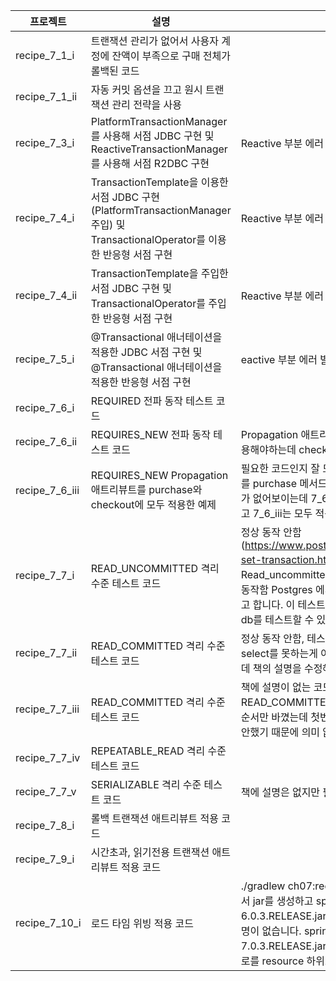 | 프로젝트        | 설명                                                                                                           | 비고                                                                     |
| --------------- | -------------------------------------------------------------------------------------------------------------- | ------------------------------------------------------------------------ |
| recipe_7_1_i    | 트랜잭션 관리가 없어서 사용자 계정에 잔액이 부족으로 구매 전체가 롤백된 코드                                                               |                                                                      |
| recipe_7_1_ii | 자동 커밋 옵션을 끄고 원시 트랜잭션 관리 전략을 사용 | |
| recipe_7_3_i | PlatformTransactionManager를 사용해 서점 JDBC 구현 및 ReactiveTransactionManager를 사용해 서점 R2DBC 구현 | Reactive 부분 에러 발생 |
| recipe_7_4_i | TransactionTemplate을 이용한 서점 JDBC 구현(PlatformTransactionManager 주입) 및 TransactionalOperator를 이용한 반응형 서점 구현 | Reactive 부분 에러 발생 | 
| recipe_7_4_ii | TransactionTemplate을 주입한 서점 JDBC 구현 및 TransactionalOperator를 주입한 반응형 서점 구현 | Reactive 부분 에러 발생 | 
| recipe_7_5_i | @Transactional 애너테이션을 적용한 JDBC 서점 구현 및 @Transactional 애너테이션을 적용한 반응형 서점 구현 | eactive 부분 에러 발생 | 
| recipe_7_6_i | REQUIRED 전파 동작 테스트 코드  | | 
| recipe_7_6_ii | REQUIRES_NEW 전파 동작 테스트 코드 | Propagation 애트리뷰트가 purchase 메서드에 적용해야하는데 checkout 에 적용되어 있어서 수정 | 
| recipe_7_6_iii | REQUIRES_NEW Propagation 애트리뷰트를 purchase와 checkout에 모두 적용한 예제 | 필요한 코드인지 잘 모르겠어서 뺐습니다. 애트리뷰트를 purchase 메서드에 적용하고 checkout에는 의미가 없어보이는데 7_6_ii는 checkout에 적용되어 있고 7_6_iii는 모두 적용되어 있습니다. | 
| recipe_7_7_i | READ_UNCOMMITTED 격리 수준 테스트 코드 | 정상 동작 안함 (https://www.postgresql.org/docs/current/sql-set-transaction.html) Postgres 에서 Read_uncommitted 는 read_committed 와 같이 동작함 Postgres 에서 dirty read를 지원하지 않는다고 합니다. 이 테스트를 위해서 postgres가 아닌 다른 db를 테스트할 수 있는 환경을 만들어야 할까요..? | 
| recipe_7_7_ii | READ_COMMITTED 격리 수준 테스트 코드 | 정상 동작 안함, 테스트 해 본 결과 commit 될 때 까지 select를 못하는게 아니라 update를 못하는 동작인데 책의 설명을 수정해야 될까요? |
| recipe_7_7_iii | READ_COMMITTED 격리 수준 테스트 코드 | 책에 설명이 없는 코드로 7_7_ii 처럼 READ_COMMITTED 테스트 코드인데 스레드 실행 순서만 바꼈는데 첫번째로 실행한 스레드에서 커밋을 안했기 때문에 의미 없는 코드 같아서 뺐습니다.|
| recipe_7_7_iv | REPEATABLE_READ 격리 수준 테스트 코드  | | 
| recipe_7_7_v | SERIALIZABLE 격리 수준 테스트 코드 | 책에 설명은 없지만 필요해보여서 올려두었습니다. |
| recipe_7_8_i | 롤백 트랜잭션 애트리뷰트 적용 코드 | |
| recipe_7_9_i | 시간초과, 읽기전용 트랜잭션 애트리뷰트 적용 코드 | |
| recipe_7_10_i | 로드 타임 위빙 적용 코드 | ./gradlew ch07:recipe_7_10_i:uberJar 를 실행해서 jar를 생성하고 spring-instrument-6.0.3.RELEASE.jar 받아서 실행해야 하는데 책에 설명이 없습니다. spring-instrument-7.0.3.RELEASE.jar파일을 resource 에 추가하고 경로를 resource 하위로 지정해주는 것이 좋을까요? |


